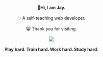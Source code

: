 
<p align="center">
  <b> 👋Hi, I am Jay.</b><br>
  <br>
   ✨ A self-teaching web developer.
  <br>
  <br>
   😸 Thank you for visiting.
  <br>
  <br>
  <img src="https://i.imgur.com/zmkVDwz.gif">
  
  <br>
  <br>
  <b>Play hard. Train hard. Work hard. Study hard.</b>
</p>


<!--
**a331998513/a331998513** is a ✨ _special_ ✨ repository because its `README.md` (this file) appears on your GitHub profile.

Here are some ideas to get you started:

- 🔭 I’m currently working on ...
- 🌱 I’m currently learning ...
- 👯 I’m looking to collaborate on ...
- 🤔 I’m looking for help with ...
- 💬 Ask me about ...
- 📫 How to reach me: ...
- 😄 Pronouns: ...
- ⚡ Fun fact: ...
-->
